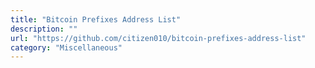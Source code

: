 ```yaml
---
title: "Bitcoin Prefixes Address List"
description: ""
url: "https://github.com/citizen010/bitcoin-prefixes-address-list"
category: "Miscellaneous"
---
```

